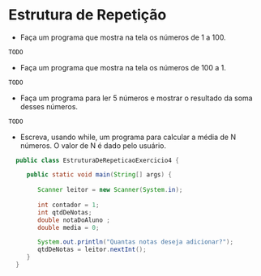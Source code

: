 # Estrutura de Repetição

- Faça um programa que mostra na tela os números de 1 a 100.

```java
TODO
```

- Faça um programa que mostra na tela os números de 100 a 1.

```java
TODO
```

- Faça um programa para ler 5 números e mostrar o resultado da soma desses números.

```java
TODO
```

- Escreva, usando while, um programa para calcular a média de N números. O valor de N é dado pelo usuário.

```java
  public class EstruturaDeRepeticaoExercicio4 {

     public static void main(String[] args) {
        
        Scanner leitor = new Scanner(System.in);
        
        int contador = 1;
        int qtdDeNotas;
        double notaDoAluno ;
        double media = 0;

        System.out.println("Quantas notas deseja adicionar?");
        qtdDeNotas = leitor.nextInt();
     }
  }
```
